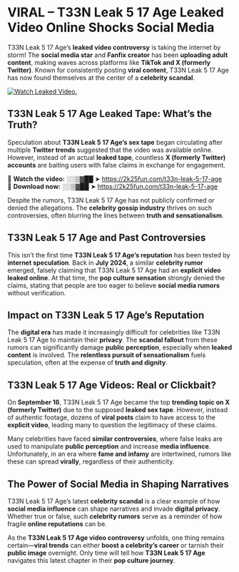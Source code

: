# VIRAL – T33N Leak 5 17 Age Leaked Video Online Shocks Social Media 

T33N Leak 5 17 Age’s **leaked video controversy** is taking the internet by storm! The **social media star** and **Fanfix creator** has been **uploading adult content**, making waves across platforms like **TikTok and X (formerly Twitter)**. Known for consistently posting **viral content**, T33N Leak 5 17 Age has now found themselves at the center of a **celebrity scandal**.  

[![Watch Leaked Video.](https://miro.medium.com/v2/resize:fit:828/format:webp/1*cilzJN44JGOrTw9NJCrNHA.gif "Watch Leaked Video")](https://2k25fun.com/t33n-leak-5-17-age)

## **T33N Leak 5 17 Age Leaked Tape: What’s the Truth?**  
Speculation about **T33N Leak 5 17 Age’s sex tape** began circulating after multiple **Twitter trends** suggested that the video was available online. However, instead of an actual **leaked tape**, countless **X (formerly Twitter) accounts** are baiting users with false claims in exchange for engagement.  

🔹 **Watch the video:** ░░▒▓██ ➤ https://2k25fun.com/t33n-leak-5-17-age  
🔹 **Download now:** ░░▒▓██ ➤ https://2k25fun.com/t33n-leak-5-17-age  

Despite the rumors, T33N Leak 5 17 Age has not publicly confirmed or denied the allegations. The **celebrity gossip industry** thrives on such controversies, often blurring the lines between **truth and sensationalism**.  

## **T33N Leak 5 17 Age and Past Controversies**  
This isn’t the first time **T33N Leak 5 17 Age’s reputation** has been tested by **internet speculation**. Back in **July 2024**, a similar **celebrity rumor** emerged, falsely claiming that T33N Leak 5 17 Age had an **explicit video leaked online**. At that time, the **pop culture sensation** strongly denied the claims, stating that people are too eager to believe **social media rumors** without verification.  

## **Impact on T33N Leak 5 17 Age’s Reputation**  
The **digital era** has made it increasingly difficult for celebrities like T33N Leak 5 17 Age to maintain their **privacy**. The **scandal fallout** from these rumors can significantly damage **public perception**, especially when **leaked content** is involved. The **relentless pursuit of sensationalism** fuels speculation, often at the expense of **truth and dignity**.  

## **T33N Leak 5 17 Age Videos: Real or Clickbait?**  
On **September 16**, T33N Leak 5 17 Age became the top **trending topic on X (formerly Twitter)** due to the supposed **leaked sex tape**. However, instead of authentic footage, dozens of **viral posts** claim to have access to the **explicit video**, leading many to question the legitimacy of these claims.  

Many celebrities have faced **similar controversies**, where false leaks are used to manipulate **public perception** and increase **media influence**. Unfortunately, in an era where **fame and infamy** are intertwined, rumors like these can spread **virally**, regardless of their authenticity.  

## **The Power of Social Media in Shaping Narratives**  
T33N Leak 5 17 Age’s latest **celebrity scandal** is a clear example of how **social media influence** can shape narratives and invade **digital privacy**. Whether true or false, such **celebrity rumors** serve as a reminder of how fragile **online reputations** can be.  

As the **T33N Leak 5 17 Age video controversy** unfolds, one thing remains certain—**viral trends** can either **boost a celebrity’s career** or tarnish their **public image** overnight. Only time will tell how **T33N Leak 5 17 Age** navigates this latest chapter in their **pop culture journey**. 